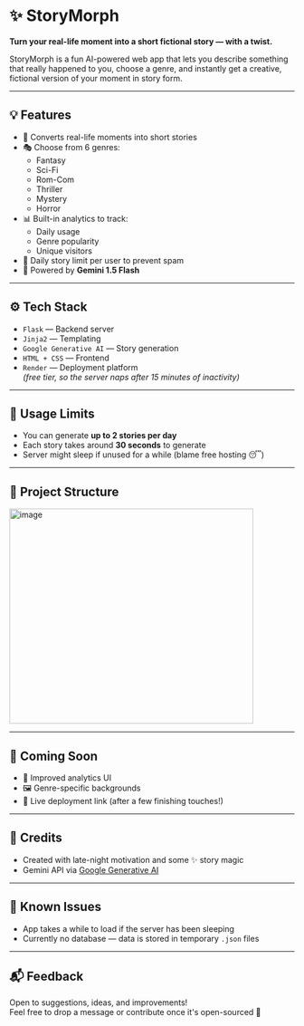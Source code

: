 # ✨ StoryMorph

**Turn your real-life moment into a short fictional story — with a twist.**

StoryMorph is a fun AI-powered web app that lets you describe something that really happened to you, choose a genre, and instantly get a creative, fictional version of your moment in story form.

---

## 💡 Features

- 📖 Converts real-life moments into short stories
- 🎭 Choose from 6 genres:
  - Fantasy
  - Sci-Fi
  - Rom-Com
  - Thriller
  - Mystery
  - Horror
- 📊 Built-in analytics to track:
  - Daily usage
  - Genre popularity
  - Unique visitors
- 🔐 Daily story limit per user to prevent spam
- 🧠 Powered by **Gemini 1.5 Flash**

---

## ⚙️ Tech Stack

- `Flask` — Backend server
- `Jinja2` — Templating
- `Google Generative AI` — Story generation
- `HTML + CSS` — Frontend
- `Render` — Deployment platform  
  *(free tier, so the server naps after 15 minutes of inactivity)*

---

## 🚀 Usage Limits

- You can generate **up to 2 stories per day**
- Each story takes around **30 seconds** to generate
- Server might sleep if unused for a while (blame free hosting 😴)

---

## 📁 Project Structure

<img width="431" height="380" alt="image" src="https://github.com/user-attachments/assets/f0a8863c-ab9d-4137-a224-308a6f76c057" />


---

## 📌 Coming Soon

- 🧪 Improved analytics UI
- 🖼️ Genre-specific backgrounds
- 🔗 Live deployment link (after a few finishing touches!)

---

## 🙌 Credits

- Created with late-night motivation and some ✨ story magic
- Gemini API via [Google Generative AI](https://ai.google.dev/)

---

## 🐛 Known Issues

- App takes a while to load if the server has been sleeping
- Currently no database — data is stored in temporary `.json` files

---

## 📬 Feedback

Open to suggestions, ideas, and improvements!  
Feel free to drop a message or contribute once it's open-sourced 💬

